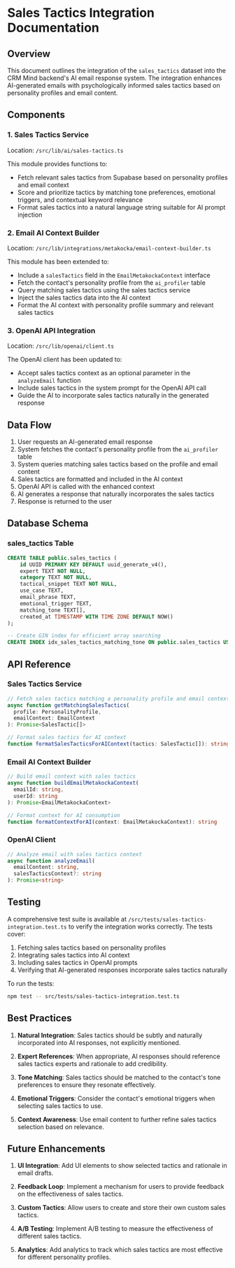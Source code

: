 # Sales Tactics Integration Documentation

## Overview

This document outlines the integration of the `sales_tactics` dataset into the CRM Mind backend's AI email response system. The integration enhances AI-generated emails with psychologically informed sales tactics based on personality profiles and email content.

## Components

### 1. Sales Tactics Service

Location: `/src/lib/ai/sales-tactics.ts`

This module provides functions to:
- Fetch relevant sales tactics from Supabase based on personality profiles and email context
- Score and prioritize tactics by matching tone preferences, emotional triggers, and contextual keyword relevance
- Format sales tactics into a natural language string suitable for AI prompt injection

### 2. Email AI Context Builder

Location: `/src/lib/integrations/metakocka/email-context-builder.ts`

This module has been extended to:
- Include a `salesTactics` field in the `EmailMetakockaContext` interface
- Fetch the contact's personality profile from the `ai_profiler` table
- Query matching sales tactics using the sales tactics service
- Inject the sales tactics data into the AI context
- Format the AI context with personality profile summary and relevant sales tactics

### 3. OpenAI API Integration

Location: `/src/lib/openai/client.ts`

The OpenAI client has been updated to:
- Accept sales tactics context as an optional parameter in the `analyzeEmail` function
- Include sales tactics in the system prompt for the OpenAI API call
- Guide the AI to incorporate sales tactics naturally in the generated response

## Data Flow

1. User requests an AI-generated email response
2. System fetches the contact's personality profile from the `ai_profiler` table
3. System queries matching sales tactics based on the profile and email content
4. Sales tactics are formatted and included in the AI context
5. OpenAI API is called with the enhanced context
6. AI generates a response that naturally incorporates the sales tactics
7. Response is returned to the user

## Database Schema

### sales_tactics Table

```sql
CREATE TABLE public.sales_tactics (
    id UUID PRIMARY KEY DEFAULT uuid_generate_v4(),
    expert TEXT NOT NULL,
    category TEXT NOT NULL,
    tactical_snippet TEXT NOT NULL,
    use_case TEXT,
    email_phrase TEXT,
    emotional_trigger TEXT,
    matching_tone TEXT[],
    created_at TIMESTAMP WITH TIME ZONE DEFAULT NOW()
);

-- Create GIN index for efficient array searching
CREATE INDEX idx_sales_tactics_matching_tone ON public.sales_tactics USING GIN (matching_tone);
```

## API Reference

### Sales Tactics Service

```typescript
// Fetch sales tactics matching a personality profile and email context
async function getMatchingSalesTactics(
  profile: PersonalityProfile, 
  emailContext: EmailContext
): Promise<SalesTactic[]>

// Format sales tactics for AI context
function formatSalesTacticsForAIContext(tactics: SalesTactic[]): string
```

### Email AI Context Builder

```typescript
// Build email context with sales tactics
async function buildEmailMetakockaContext(
  emailId: string, 
  userId: string
): Promise<EmailMetakockaContext>

// Format context for AI consumption
function formatContextForAI(context: EmailMetakockaContext): string
```

### OpenAI Client

```typescript
// Analyze email with sales tactics context
async function analyzeEmail(
  emailContent: string, 
  salesTacticsContext?: string
): Promise<string>
```

## Testing

A comprehensive test suite is available at `/src/tests/sales-tactics-integration.test.ts` to verify the integration works correctly. The tests cover:

1. Fetching sales tactics based on personality profiles
2. Integrating sales tactics into AI context
3. Including sales tactics in OpenAI prompts
4. Verifying that AI-generated responses incorporate sales tactics naturally

To run the tests:

```bash
npm test -- src/tests/sales-tactics-integration.test.ts
```

## Best Practices

1. **Natural Integration**: Sales tactics should be subtly and naturally incorporated into AI responses, not explicitly mentioned.

2. **Expert References**: When appropriate, AI responses should reference sales tactics experts and rationale to add credibility.

3. **Tone Matching**: Sales tactics should be matched to the contact's tone preferences to ensure they resonate effectively.

4. **Emotional Triggers**: Consider the contact's emotional triggers when selecting sales tactics to use.

5. **Context Awareness**: Use email content to further refine sales tactics selection based on relevance.

## Future Enhancements

1. **UI Integration**: Add UI elements to show selected tactics and rationale in email drafts.

2. **Feedback Loop**: Implement a mechanism for users to provide feedback on the effectiveness of sales tactics.

3. **Custom Tactics**: Allow users to create and store their own custom sales tactics.

4. **A/B Testing**: Implement A/B testing to measure the effectiveness of different sales tactics.

5. **Analytics**: Add analytics to track which sales tactics are most effective for different personality profiles.

